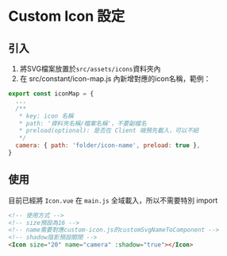 # Custom Icon 設定

## 引入

1. 將SVG檔案放置於`src/assets/icons`資料夾內
2. 在 src/constant/icon-map.js 內新增對應的icon名稱，範例：

```javascript
export const iconMap = {
  ...
  /**
   * key: icon 名稱
   * path: '資料夾名稱/檔案名稱'，不要副檔名
   * preload(optional): 是否在 Client 端預先載入，可以不給
   */
  camera: { path: 'folder/icon-name', preload: true }, 
}
```

## 使用

目前已經將 `Icon.vue` 在 `main.js` 全域載入，所以不需要特別 import

```html
<!-- 使用方式 -->
<!-- size預設為16 -->
<!-- name需要對應custom-icon.js的customSvgNameToComponent -->
<!-- shadow陰影預設關閉 -->
<Icon size="20" name="camera" :shadow="true"></Icon>
```
